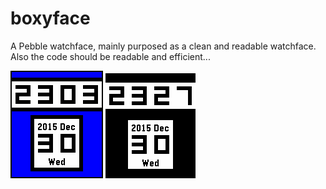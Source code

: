 # boxyface

A Pebble watchface, mainly purposed as a clean and readable watchface. Also the
code should be readable and efficient...

![Basalt screenshot](/watchface.png?raw=true "Basalt screenshot")
![Aplite screenshot](/watchface-aplite.png?raw=true "Aplite screenshot")
